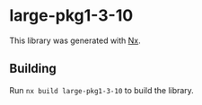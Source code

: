 # large-pkg1-3-10

This library was generated with [Nx](https://nx.dev).

## Building

Run `nx build large-pkg1-3-10` to build the library.
